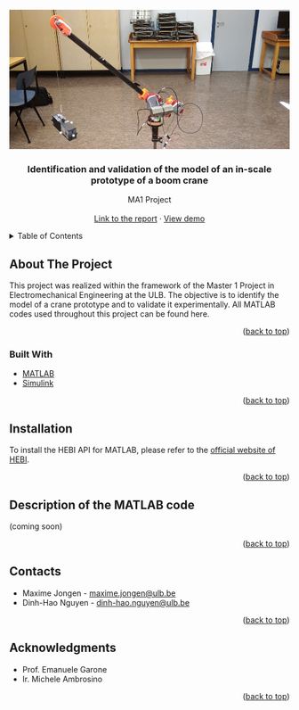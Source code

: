 <!-- PROJECT PICTURE -->
<br />
<div align="center">
  <a href="https://github.com/Dinh-Hao-Nguyen/MA1_Project_Crane">
    <img src="crane_picture2_original.jpg" alt="Logo" height="250">
  </a>
  
<h3 align="center">Identification and validation of the model of an in-scale prototype of a boom crane</h3>
  
  <p align="center">
    MA1 Project
    <br />
    <br />
    <a href="https://github.com/Dinh-Hao-Nguyen/MA1_Project_Crane/blob/main/MA1project_MaximeJongen_Dinh-HaoNguyen.pdf">Link to the report</a>
    ·
    <a href="https://www.youtube.com/shorts/0ZIyQ80FdGc">View demo</a>
  </p>
  
</div>



<!-- TABLE OF CONTENTS -->
<details>
  <summary>Table of Contents</summary>
  <ol>
    <li>
      <a href="#about-the-project">About The Project</a>
      <ul>
        <li><a href="#built-with">Built With</a></li>
      </ul>
    </li>
    <li><a href="#installation">Installation</a></li>
    <li><a href="#description-of-the-matlab-code">Description of the MATLAB code</a></li>
    <li><a href="#contacts">Contacts</a></li>
    <li><a href="#acknowledgments">Acknowledgments</a></li>
  </ol>
</details>



<!-- ABOUT THE PROJECT -->
## About The Project

This project was realized within the framework of the Master 1 Project in Electromechanical Engineering at the ULB. The objective is to identify the model of a crane prototype and to validate it experimentally. All MATLAB codes used throughout this project can be found here.

<p align="right">(<a href="#top">back to top</a>)</p>



### Built With

* [MATLAB](https://nl.mathworks.com/products/matlab.html)
* [Simulink](https://nl.mathworks.com/products/simulink.html)

<p align="right">(<a href="#top">back to top</a>)</p>



<!-- GETTING STARTED -->
## Installation

To install the HEBI API for MATLAB, please refer to the [official website of HEBI](https://docs.hebi.us/tools.html#installation).

<p align="right">(<a href="#top">back to top</a>)</p>



<!-- DESCRIPTION OF THE MATLAB CODE -->
## Description of the MATLAB code

(coming soon)

<p align="right">(<a href="#top">back to top</a>)</p>



<!-- CONTACT -->
## Contacts

* Maxime Jongen - maxime.jongen@ulb.be
* Dinh-Hao Nguyen - dinh-hao.nguyen@ulb.be

<p align="right">(<a href="#top">back to top</a>)</p>



<!-- ACKNOWLEDGMENTS -->
## Acknowledgments

* Prof. Emanuele Garone
* Ir. Michele Ambrosino

<p align="right">(<a href="#top">back to top</a>)</p>
